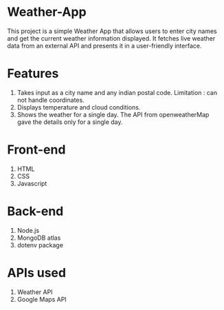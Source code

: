 # Weather-App
This project is a simple Weather App that allows users to enter city names and get the current weather information displayed. It fetches live weather data from an external API and presents it in a user-friendly interface.

# Features
1. Takes input as a city name and any indian postal code. Limitation : can not handle coordinates.
2. Displays temperature and cloud conditions.
3. Shows the weather for a single day. The API from openweatherMap gave the details only for a single day.

# Front-end
1. HTML
2. CSS
3. Javascript

# Back-end
1. Node.js
2. MongoDB atlas
3. dotenv package

# APIs used
1. Weather API
2. Google Maps API

